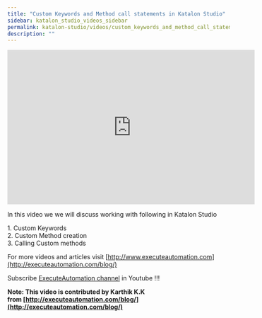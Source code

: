 ```yaml
---
title: "Custom Keywords and Method call statements in Katalon Studio"
sidebar: katalon_studio_videos_sidebar
permalink: katalon-studio/videos/custom_keywords_and_method_call_statements.html
description: ""
---
```

<iframe src="https://www.youtube.com/embed/2zc2x1BcRMo?autoplay=1" width="560" height="349" frameborder="0" allowfullscreen="allowfullscreen">&nbsp;</iframe>

In this video we we will discuss working with following in Katalon Studio

1\. Custom Keywords  
2\. Custom Method creation  
3\. Calling Custom methods

For more videos and articles visit [http://www.executeautomation.com](http://executeautomation.com/blog/)

Subscribe [ExecuteAutomation channel](https://www.youtube.com/channel/UCO1aucBAJgFR8odzfXOZ5uw) in Youtube !!!

**Note: This video is contributed by Karthik K.K from [http://executeautomation.com/blog/](http://executeautomation.com/blog/)**